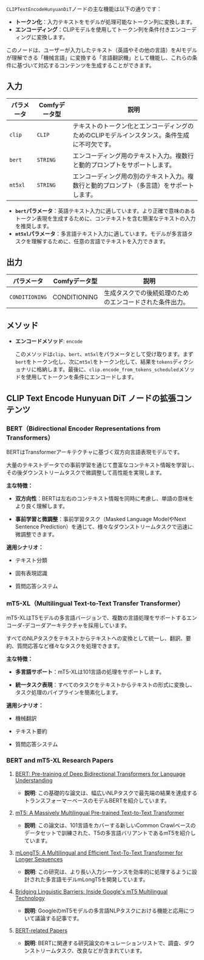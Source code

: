 `CLIPTextEncodeHunyuanDiT`ノードの主な機能は以下の通りです：

- **トークン化**：入力テキストをモデルが処理可能なトークン列に変換します。
- **エンコーディング**：CLIPモデルを使用してトークン列を条件付きエンコーディングに変換します。

このノードは、ユーザーが入力したテキスト（英語やその他の言語）をAIモデルが理解できる「機械言語」に変換する「言語翻訳機」として機能し、これらの条件に基づいて対応するコンテンツを生成することができます。

## 入力

| パラメータ | Comfyデータ型 | 説明 |
| --------- | ------------ | ----------- |
| `clip`    | `CLIP`       | テキストのトークン化とエンコーディングのためのCLIPモデルインスタンス。条件生成に不可欠です。 |
| `bert`    | `STRING`     | エンコーディング用のテキスト入力。複数行と動的プロンプトをサポートします。 |
| `mt5xl`   | `STRING`     | エンコーディング用の別のテキスト入力。複数行と動的プロンプト（多言語）をサポートします。 |

- **`bert`パラメータ**：英語テキスト入力に適しています。より正確で意味のあるトークン表現を生成するために、コンテキストを含む簡潔なテキストの入力を推奨します。
- **`mt5xl`パラメータ**：多言語テキスト入力に適しています。モデルが多言語タスクを理解するために、任意の言語でテキストを入力できます。

## 出力

| パラメータ | Comfyデータ型 | 説明 |
| --------- | ------------ | ----------- |
| `CONDITIONING` | CONDITIONING | 生成タスクでの後続処理のためのエンコードされた条件出力。 |

## メソッド

- **エンコードメソッド**: `encode`
  
  このメソッドは`clip`、`bert`、`mt5xl`をパラメータとして受け取ります。まず`bert`をトークン化し、次に`mt5xl`をトークン化して、結果を`tokens`ディクショナリに格納します。最後に、`clip.encode_from_tokens_scheduled`メソッドを使用してトークンを条件にエンコードします。

## CLIP Text Encode Hunyuan DiT ノードの拡張コンテンツ

### BERT（Bidirectional Encoder Representations from Transformers）

BERTはTransformerアーキテクチャに基づく双方向言語表現モデルです。

大量のテキストデータでの事前学習を通じて豊富なコンテキスト情報を学習し、その後ダウンストリームタスクで微調整して高性能を実現します。

**主な特徴：**

- **双方向性**：BERTは左右のコンテキスト情報を同時に考慮し、単語の意味をより良く理解します。

- **事前学習と微調整**：事前学習タスク（Masked Language ModelやNext Sentence Prediction）を通じて、様々なダウンストリームタスクで迅速に微調整できます。

**適用シナリオ：**

- テキスト分類

- 固有表現認識

- 質問応答システム

### mT5-XL（Multilingual Text-to-Text Transfer Transformer）

mT5-XLはT5モデルの多言語バージョンで、複数の言語処理をサポートするエンコーダ-デコーダアーキテクチャを採用しています。

すべてのNLPタスクをテキストからテキストへの変換として統一し、翻訳、要約、質問応答など様々なタスクを処理できます。

**主な特徴：**

- **多言語サポート**：mT5-XLは101言語の処理をサポートします。

- **統一タスク表現**：すべてのタスクをテキストからテキストの形式に変換し、タスク処理のパイプラインを簡素化します。

**適用シナリオ：**

- 機械翻訳

- テキスト要約

- 質問応答システム

### BERT and mT5-XL Research Papers

1. [BERT: Pre-training of Deep Bidirectional Transformers for Language Understanding](https://arxiv.org/pdf/1810.04805)
   - **説明**: この基礎的な論文は、幅広いNLPタスクで最先端の結果を達成するトランスフォーマーベースのモデルBERTを紹介しています。

2. [mT5: A Massively Multilingual Pre-trained Text-to-Text Transformer](https://aclanthology.org/2021.naacl-main.41.pdf)
   - **説明**: この論文は、101言語をカバーする新しいCommon Crawlベースのデータセットで訓練された、T5の多言語バリアントであるmT5を紹介しています。

3. [mLongT5: A Multilingual and Efficient Text-To-Text Transformer for Longer Sequences](https://arxiv.org/pdf/2112.08760)
   - **説明**: この研究は、より長い入力シーケンスを効率的に処理するように設計された多言語モデルmLongT5を開発しています。

4. [Bridging Linguistic Barriers: Inside Google's mT5 Multilingual Technology](https://medium.com/@rukaiya.rk24/bridging-linguistic-barriers-inside-googles-mt5-multilingual-technology-4a85e6ca056f)
   - **説明**: GoogleのmT5モデルの多言語NLPタスクにおける機能と応用について議論する記事です。

5. [BERT-related Papers](https://github.com/tomohideshibata/BERT-related-papers)
   - **説明**: BERTに関連する研究論文のキュレーションリストで、調査、ダウンストリームタスク、改良などが含まれています。
